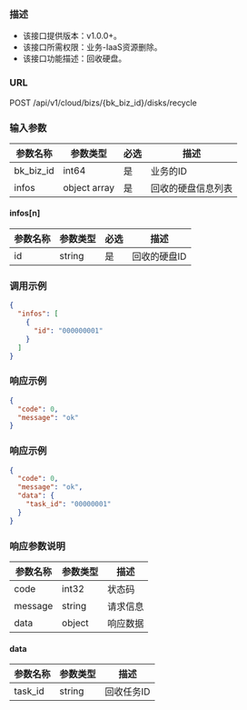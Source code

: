 ### 描述

- 该接口提供版本：v1.0.0+。
- 该接口所需权限：业务-IaaS资源删除。
- 该接口功能描述：回收硬盘。

### URL

POST /api/v1/cloud/bizs/{bk_biz_id}/disks/recycle

### 输入参数

| 参数名称      | 参数类型         | 必选  | 描述        |
|-----------|--------------|-----|-----------|
| bk_biz_id | int64        | 是   | 业务的ID     |
| infos     | object array | 是   | 回收的硬盘信息列表 |

#### infos[n]

| 参数名称 | 参数类型   | 必选  | 描述      |
|------|--------|-----|---------|
| id   | string | 是   | 回收的硬盘ID |

### 调用示例

```json
{
  "infos": [
    {
      "id": "000000001"
    }
  ]
}
```

### 响应示例

```json
{
  "code": 0,
  "message": "ok"
}
```

### 响应示例

```json
{
  "code": 0,
  "message": "ok",
  "data": {
    "task_id": "00000001"
  }
}
```

### 响应参数说明

| 参数名称    | 参数类型   | 描述   |
|---------|--------|------|
| code    | int32  | 状态码  |
| message | string | 请求信息 |
| data    | object | 响应数据 |

#### data

| 参数名称    | 参数类型   | 描述     |
|---------|--------|--------|
| task_id | string | 回收任务ID |

